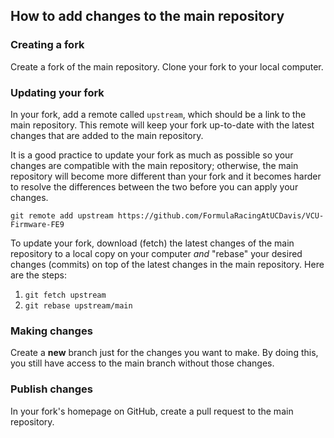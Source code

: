 ## How to add changes to the main repository

### Creating a fork
Create a fork of the main repository.
Clone your fork to your local computer.

### Updating your fork
In your fork, add a remote called `upstream`, which should be a link to the main repository. This remote will keep your fork up-to-date with the latest changes that are added to the main repository.

It is a good practice to update your fork as much as possible so your changes are compatible with the main repository; otherwise, the main repository will become more different than your fork and it becomes harder to resolve the differences between the two before you can apply your changes.

`git remote add upstream https://github.com/FormulaRacingAtUCDavis/VCU-Firmware-FE9`

To update your fork, download (fetch) the latest changes of the main repository to a local copy on your computer *and* "rebase" your desired changes (commits) on top of the latest changes in the main repository. Here are the steps:

1. `git fetch upstream`
2. `git rebase upstream/main`

### Making changes
Create a **new** branch just for the changes you want to make. By doing this, you still have access to the main branch without those changes.

### Publish changes
In your fork's homepage on GitHub, create a pull request to the main repository.
